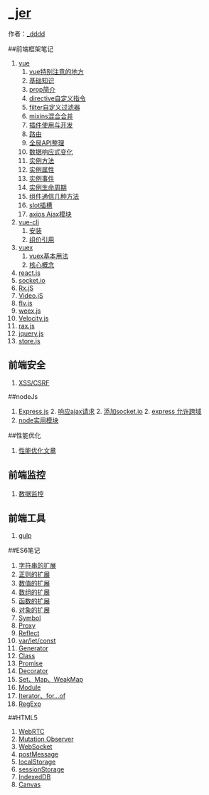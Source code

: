 # [_jer]()

作者：[_dddd](http://www.isyxf.com)
<!-- [ditto:searchbar] -->
##前端框架笔记
1. [vue](#docs/vueJs/lib_vueJs)
	1. [vue特别注意的地方](#docs/vueJs/lib_vueJs_note)
	1. [基础知识](#docs/vueJs/lib_vueJs_base)
	1. [prop简介](#docs/vueJs/lib_vueJs_props)
	1. [directive自定义指令](#docs/vueJs/lib_vueJs_directive)
	1. [filter自定义过滤器](#docs/vueJs/lib_vueJs_filter)
	1. [mixins混合合并](#docs/vueJs/lib_vueJs_mixins)
	1. [插件使用与开发](#docs/vueJs/lib_vueJs_plugin)
	1. [路由](#docs/vueJs/lib_vueJs_router)
	1. [全局API整理](#docs/vueJs/lib_vueJs_glbObj)
	1. [数据响应式变化](#docs/vueJs/lib_vueJs_response)
	1. [实例方法](#docs/vueJs/lib_vueJs_objFn)
	1. [实例属性](#docs/vueJs/lib_vueJs_objProp)
	1. [实例事件](#docs/vueJs/lib_vueJs_objEvent)
	1. [实例生命周期](#docs/vueJs/lib_vueJs_lifeCycle)
	1. [组件通信几种方法](#docs/vueJs/lib_vueJs_message)
	1. [slot插槽](#docs/vueJs/lib_vueJs_slot)
	1. [axios Ajax模块](#docs/vueJs/lib_vueJs_axios)
1. [vue-cli](#docs/vueCli/lib_vuecli_cli)
	1. [安装](#docs/vueCli/lib_vuecli_install)  
	1. [组价引用](#docs/vueCli/lib_vuecli_components)
1. [vuex](#docs/vuex/vuex_info)
	1. [vuex基本用法](#docs/vuex/vuex_info)
	1. [核心概念](#docs/vuex/vuex_diff)
1. [react.js](#docs/lib_reactJs)
1. [socket.io](#docs/lib_socket_IO)
1. [Rx.jS](#docs/lib_RxJS)
1. [Video.jS](#docs/lib_VideoJS)
1. [flv.js](#docs/lib_flvJs)
1. [weex.js](#docs/lib_weex)
1. [Velocity.js](#docs/lib_velocity)
1. [rax.js](#docs/lib_rax)
1. [jquery.js](#docs/lib_jquery)
1. [store.js](#docs/lib_store)

## 前端安全
1. [XSS/CSRF](#docs/security)

##nodeJs
1. [Express.js](#docs/node/lib_Express_des)
    2. [响应ajax请求](#docs/node/lib_Express_post)
    2. [添加socket.io](#docs/node/lib_Express_socketio)
    2. [express 允许跨域](#docs/node/lib_Express_cors)
2. [node实用模块](#docs/node/node_module)

##性能优化
1. [性能优化文章](#docs/optimal)

## 前端监控
1. [数据监控](#docs/data_watch)


## 前端工具
1. [gulp](#docs/gulp/gulp_info)


##ES6笔记

1. [字符串的扩展](#docs/es6/es6_string)
1. [正则的扩展](#docs/es6/es6_regex)
1. [数值的扩展](#docs/es6/es6_number)
1. [数组的扩展](#docs/es6/es6_array)
1. [函数的扩展](#docs/es6/es6_function)
1. [对象的扩展](#docs/es6/es6_object)
1. [Symbol](#docs/es6/es6_symbol)
1. [Proxy](#docs/es6/es6_proxy)
1. [Reflect](#docs/es6/es6_reflect)
1. [var/let/const](#docs/es6/es6_var_let_const)
1. [Generator](#docs/es6/es6_generator)
1. [Class](#docs/es6/es6_class)
1. [Promise](#docs/es6/es6_promise)
1. [Decorator](#docs/es6/es6_decorator)
1. [Set、Map、WeakMap](#docs/es6/es6_decorator)
1. [Module](#docs/es6/es6_module)
1. [Iterator、for...of](#docs/es6/es6_Iterator_for_of)
1. [RegExp](#docs/es5/es5_RegExp)

##HTML5
1. [WebRTC](#docs/html5_webrtc)
1. [Mutation Observer](#docs/html5_mutation_observer)
1. [WebSocket](#docs/html5/webSocket)
1. [postMessage](#docs/html5_postMessage)
1. [localStorage](#docs/html5_localStorage)
1. [sessionStorage](#docs/html5_sessionStorage)
1. [IndexedDB](#docs/html5_indexedDB)
1. [Canvas](#docs/html5_canvas)

